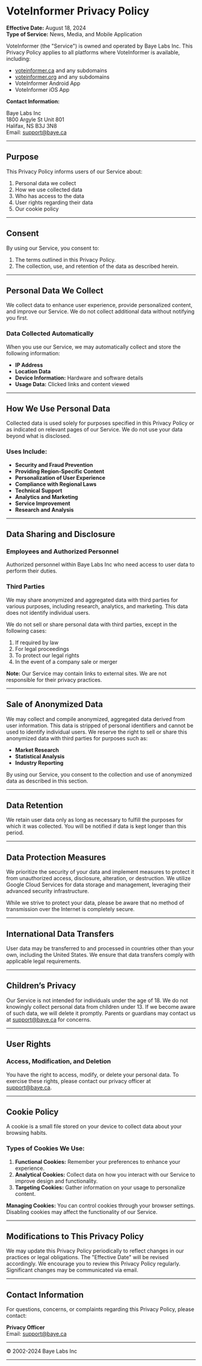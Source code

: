 # VoteInformer Privacy Policy

**Effective Date:** August 18, 2024  
**Type of Service:** News, Media, and Mobile Application

VoteInformer (the "Service") is owned and operated by Baye Labs Inc. This Privacy Policy applies to all platforms where VoteInformer is available, including:

- [voteinformer.ca](https://voteinformer.ca) and any subdomains
- [voteinformer.org](https://voteinformer.org) and any subdomains
- VoteInformer Android App
- VoteInformer iOS App

**Contact Information:**

Baye Labs Inc  
1800 Argyle St Unit 801  
Halifax, NS B3J 3N8  
Email: [support@baye.ca](mailto:support@baye.ca)

---

## Purpose

This Privacy Policy informs users of our Service about:

1. Personal data we collect
2. How we use collected data
3. Who has access to the data
4. User rights regarding their data
5. Our cookie policy

---

## Consent

By using our Service, you consent to:

1. The terms outlined in this Privacy Policy.
2. The collection, use, and retention of the data as described herein.

---

## Personal Data We Collect

We collect data to enhance user experience, provide personalized content, and improve our Service. We do not collect additional data without notifying you first.

### Data Collected Automatically

When you use our Service, we may automatically collect and store the following information:

- **IP Address**
- **Location Data**
- **Device Information:** Hardware and software details
- **Usage Data:** Clicked links and content viewed

---

## How We Use Personal Data

Collected data is used solely for purposes specified in this Privacy Policy or as indicated on relevant pages of our Service. We do not use your data beyond what is disclosed.

### Uses Include:

- **Security and Fraud Prevention**
- **Providing Region-Specific Content**
- **Personalization of User Experience**
- **Compliance with Regional Laws**
- **Technical Support**
- **Analytics and Marketing**
- **Service Improvement**
- **Research and Analysis**

---

## Data Sharing and Disclosure

### Employees and Authorized Personnel

Authorized personnel within Baye Labs Inc who need access to user data to perform their duties.

### Third Parties

We may share anonymized and aggregated data with third parties for various purposes, including research, analytics, and marketing. This data does not identify individual users.

We do not sell or share personal data with third parties, except in the following cases:

1. If required by law
2. For legal proceedings
3. To protect our legal rights
4. In the event of a company sale or merger

**Note:** Our Service may contain links to external sites. We are not responsible for their privacy practices.

---

## Sale of Anonymized Data

We may collect and compile anonymized, aggregated data derived from user information. This data is stripped of personal identifiers and cannot be used to identify individual users. We reserve the right to sell or share this anonymized data with third parties for purposes such as:

- **Market Research**
- **Statistical Analysis**
- **Industry Reporting**

By using our Service, you consent to the collection and use of anonymized data as described in this section.

---

## Data Retention

We retain user data only as long as necessary to fulfill the purposes for which it was collected. You will be notified if data is kept longer than this period.

---

## Data Protection Measures

We prioritize the security of your data and implement measures to protect it from unauthorized access, disclosure, alteration, or destruction. We utilize Google Cloud Services for data storage and management, leveraging their advanced security infrastructure.

While we strive to protect your data, please be aware that no method of transmission over the Internet is completely secure.

---

## International Data Transfers

User data may be transferred to and processed in countries other than your own, including the United States. We ensure that data transfers comply with applicable legal requirements.

---

## Children’s Privacy

Our Service is not intended for individuals under the age of 18. We do not knowingly collect personal data from children under 13. If we become aware of such data, we will delete it promptly. Parents or guardians may contact us at [support@baye.ca](mailto:support@baye.ca) for concerns.

---

## User Rights

### Access, Modification, and Deletion

You have the right to access, modify, or delete your personal data. To exercise these rights, please contact our privacy officer at [support@baye.ca](mailto:support@baye.ca).

---

## Cookie Policy

A cookie is a small file stored on your device to collect data about your browsing habits.

### Types of Cookies We Use:

1. **Functional Cookies:** Remember your preferences to enhance your experience.
2. **Analytical Cookies:** Collect data on how you interact with our Service to improve design and functionality.
3. **Targeting Cookies:** Gather information on your usage to personalize content.

**Managing Cookies:** You can control cookies through your browser settings. Disabling cookies may affect the functionality of our Service.

---

## Modifications to This Privacy Policy

We may update this Privacy Policy periodically to reflect changes in our practices or legal obligations. The "Effective Date" will be revised accordingly. We encourage you to review this Privacy Policy regularly. Significant changes may be communicated via email.

---

## Contact Information

For questions, concerns, or complaints regarding this Privacy Policy, please contact:

**Privacy Officer**  
Email: [support@baye.ca](mailto:support@baye.ca)

---

© 2002-2024 Baye Labs Inc

---
